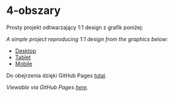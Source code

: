 # 4-obszary

Prosty projekt odtwarzający 1:1 design z grafik poniżej:

_A simple project reproducing 1:1 design from the graphics below:_

- [Desktop](https://raw.githubusercontent.com/Damiinho/4-obszary/master/public/images/test.png)
- [Tablet](https://raw.githubusercontent.com/Damiinho/4-obszary/master/public/images/test2.png)
- [Mobile](https://raw.githubusercontent.com/Damiinho/4-obszary/master/public/images/test3.png)

Do obejrzenia dzięki GitHub Pages [tutaj](https://damiinho.github.io/4-obszary/).

_Viewable via GitHub Pages [here](https://damiinho.github.io/4-obszary/)._
